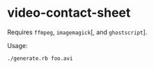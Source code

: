 video-contact-sheet
===================
Requires `ffmpeg`, `imagemagick`[, and `ghostscript`].

Usage:

    ./generate.rb foo.avi
